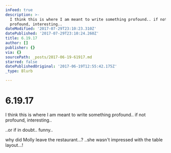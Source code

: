 ```yaml
---
inFeed: true
description: >-
  I think this is where I am meant to write something profound.. if not
  profound, interesting..
dateModified: '2017-07-29T23:10:23.310Z'
datePublished: '2017-07-29T23:10:24.260Z'
title: 6.19.17
author: []
publisher: {}
via: {}
sourcePath: _posts/2017-06-19-61917.md
starred: false
datePublishedOriginal: '2017-06-19T12:55:42.175Z'
_type: Blurb

---
```

# 6.19.17

I think this is where I am meant to write something profound.. if not profound, interesting..

..or if in doubt.. funny..

why did Molly leave the restaurant...? ..she wasn't impressed with the table layout...!